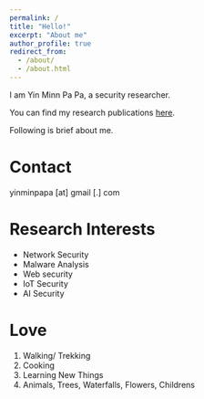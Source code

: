 ```yaml
---
permalink: /
title: "Hello!"
excerpt: "About me"
author_profile: true
redirect_from: 
  - /about/
  - /about.html
---
```


I am Yin Minn Pa Pa, a security researcher.

You can find my research publications [here](https://ymppjp.github.io/publications).

Following is brief about me.

Contact
======

yinminpapa [at] gmail [.] com

Research Interests
======

* Network Security 
* Malware Analysis
* Web security
* IoT Security 
* AI Security 


Love
======

1. Walking/ Trekking
2. Cooking
3. Learning New Things
4. Animals, Trees, Waterfalls, Flowers, Childrens


